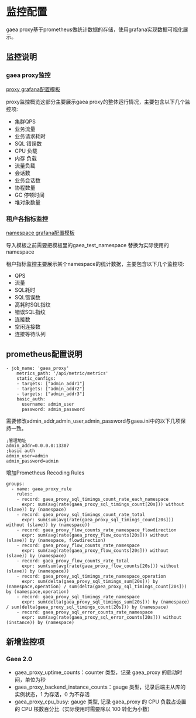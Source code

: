 # 监控配置

gaea proxy基于prometheus做统计数据的存储，使用grafana实现数据可视化展示。

## 监控说明

### gaea proxy监控

[proxy grafana配置模板](template/gaea_proxy.json)  

proxy监控概览这部分主要展示gaea proxy的整体运行情况，主要包含以下几个监控项:

- 集群QPS
- 业务流量
- 业务请求耗时
- SQL 错误数
- CPU 负载
- 内存 负载
- 流量负载
- 会话数
- 业务会话数
- 协程数量
- GC 停顿时间
- 堆对象数量
   

### 租户各指标监控

[namespace grafana配置模板](template/gaea_namespace.json)

导入模板之前需要把模板里的gaea_test_namespace 替换为实际使用的namespace

租户指标监控主要展示某个namespace的统计数据，主要包含以下几个监控项:

- QPS
- 流量
- SQL耗时
- SQL错误数
- 高耗时SQL指纹
- 错误SQL指纹
- 连接数
- 空闲连接数
- 连接等待队列


## prometheus配置说明

```
- job_name: 'gaea_proxy'
    metrics_path: '/api/metric/metrics'
    static_configs:
    - targets: ["admin_addr1"]
    - targets: ["admin_addr2"]
    - targets: ["admin_addr3"]
    basic_auth:
      username: admin_user
      password: admin_password
```
需要修改admin_addr,admin_user,admin_password与gaea.ini中的以下几项保持一致。
```
;管理地址
admin_addr=0.0.0.0:13307
;basic auth
admin_user=admin
admin_password=admin
```
增加Prometheus Recoding Rules
```
groups:
  - name: gaea_proxy_rule
    rules:
    - record: gaea_proxy_sql_timings_count_rate_each_namespace
      expr: sum(avg(rate(gaea_proxy_sql_timings_count[20s])) without (slave)) by (namespace)
    - record: gaea_proxy_sql_timings_count_rate_total
      expr: sum(sum(avg(rate(gaea_proxy_sql_timings_count[20s])) without (slave)) by (namespace))
    - record: gaea_proxy_flow_counts_rate_namespace_flowdirection
      expr: sum(avg(rate(gaea_proxy_flow_counts[20s])) without (slave)) by (namespace, flowdirection)
    - record: gaea_proxy_flow_counts_rate_namespace
      expr: sum(avg(rate(gaea_proxy_flow_counts[20s])) without (slave)) by (namespace)
    - record: gaea_proxy_flow_counts_rate_total
      expr: sum(sum(avg(rate(gaea_proxy_flow_counts[20s])) without (slave)) by (namespace))
    - record: gaea_proxy_sql_timings_rate_namespace_operation
      expr: sum(delta(gaea_proxy_sql_timings_sum[20s])) by (namespace,operation) / sum(delta(gaea_proxy_sql_timings_count[20s])) by (namespace,operation)
    - record: gaea_proxy_sql_timings_rate_namespace
      expr: sum(delta(gaea_proxy_sql_timings_sum[20s])) by (namespace) / sum(delta(gaea_proxy_sql_timings_count[20s])) by (namespace)
    - record: gaea_proxy_sql_error_counts_rate_namespace
      expr: sum(avg(rate(gaea_proxy_sql_error_counts[20s])) without (instance)) by (namespace)
``` 
##  

## 新增监控项
### Gaea 2.0

- gaea_proxy_uptime_counts：counter 类型，记录 gaea_proxy 的启动时间，单位为秒
- gaea_proxy_backend_instance_counts：gauge 类型，记录后端主从库的实例状态，1 为存活，0 为不存活
- gaea_proxy_cpu_busy: gauge 类型, 记录 gaea_proxy 的 CPU 负载占设置的 CPU 核数百分比（实际使用时需要除以 100 转化为小数）

 
